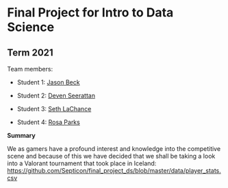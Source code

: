 # Final Project for Intro to Data Science

## Term 2021

Team members: 

- Student 1: [Jason Beck](mailto:jbeck1261@floridapoly.edu)

- Student 2: [Deven Seerattan](mailto:dseerattan1238@floridapoly.edu)

- Student 3: [Seth LaChance](mailto:slachance1551@floridapoly.edu)

- Student 4: [Rosa Parks](mailto:@floridapoly.edu)


**Summary**

We as gamers have a profound interest and knowledge into the competitive scene and because of this we have decided that we shall be taking a look into a Valorant tournament that took place in Iceland: 
<https://github.com/Septicon/final_project_ds/blob/master/data/player_stats.csv> 
